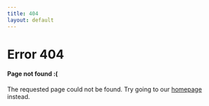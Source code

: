 ```yaml
---
title: 404
layout: default
---
```

<style type="text/css" media="screen">
  .container {
    text-align: center;
  }
</style>

# Error 404

#### Page not found :(

The requested page could not be found. Try going to our [homepage](https://ldtteam.github.io/MinecoloniesWiki/) instead.
